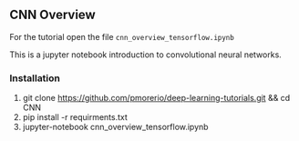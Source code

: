 ## CNN Overview

For the tutorial open the file ```cnn_overview_tensorflow.ipynb```

This is a jupyter notebook introduction to convolutional neural networks.

### Installation
1. git clone https://github.com/pmorerio/deep-learning-tutorials.git && cd CNN
2. pip install -r requirments.txt
3. jupyter-notebook cnn_overview_tensorflow.ipynb

